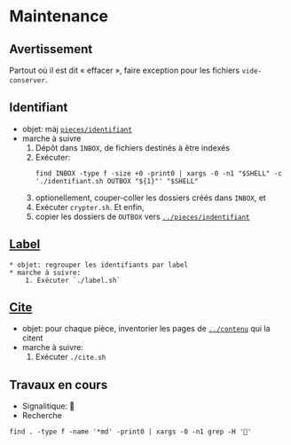 # Maintenance

## Avertissement

Partout où il est dit « effacer »,  faire exception pour les fichiers `vide-conserver`.

## Identifiant

* objet: màj [`pieces/identifiant`](../pieces/identifiant)
* marche à suivre
    1. Dépôt dans `INBOX`, de fichiers destinés à être indexés 
    2. Exécuter: 
       ```
       find INBOX -type f -size +0 -print0 | xargs -0 -n1 "$SHELL" -c './identifiant.sh OUTBOX "${1}"' "$SHELL"
       ```
    3. optionellement, couper-coller les dossiers créés dans `INBOX`, et
    4. Exécuter `crypter.sh`. Et enfin,
    5. copier les dossiers de `OUTBOX` vers [`../pieces/indentifiant`](../pieces/indentifiant)

## [Label](../pieces/label)

    * objet: regrouper les identifiants par label
    * marche à suivre:
        1. Exécuter `./label.sh`

## [Cite](../pieces/cite.md)
* objet: pour chaque pièce, inventorier les pages de [`../contenu`](../contenu) qui la citent
* marche à suivre:
    1. Exécuter `./cite.sh`

## Travaux en cours

* Signalitique: 🚧
* Recherche
```
find . -type f -name '*md' -print0 | xargs -0 -n1 grep -H '🚧'
```
